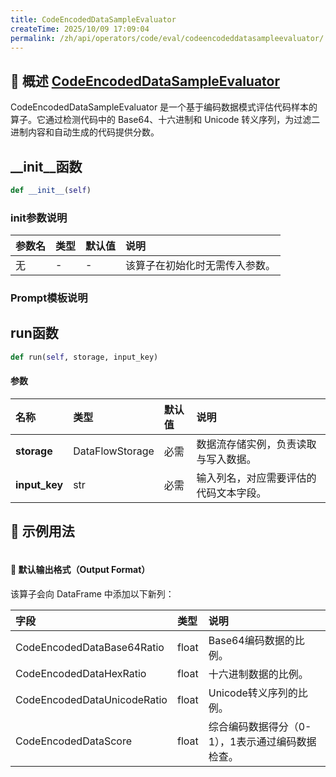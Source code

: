 ```yaml
---
title: CodeEncodedDataSampleEvaluator
createTime: 2025/10/09 17:09:04
permalink: /zh/api/operators/code/eval/codeencodeddatasampleevaluator/
---
```


## 📘 概述 [CodeEncodedDataSampleEvaluator](https://github.com/OpenDCAI/DataFlow/blob/main/dataflow/operators/evaluator/code/code_encoded_data_sample_evaluator.py)
CodeEncodedDataSampleEvaluator 是一个基于编码数据模式评估代码样本的算子。它通过检测代码中的 Base64、十六进制和 Unicode 转义序列，为过滤二进制内容和自动生成的代码提供分数。

## __init__函数
```python
def __init__(self)
```
### init参数说明
| 参数名 | 类型 | 默认值 | 说明 |
| :--- | :--- | :--- | :--- |
| 无   | -    | -    | 该算子在初始化时无需传入参数。 |

### Prompt模板说明

## run函数
```python
def run(self, storage, input_key)
```
#### 参数
| 名称 | 类型 | 默认值 | 说明 |
| :------------- | :---------------- | :---------------- | :----------------- |
| **storage** | DataFlowStorage | 必需 | 数据流存储实例，负责读取与写入数据。 |
| **input_key** | str | 必需 | 输入列名，对应需要评估的代码文本字段。 |

## 🧠 示例用法
```python

```
#### 🧾 默认输出格式（Output Format）
该算子会向 DataFrame 中添加以下新列：

| 字段 | 类型 | 说明 |
| :--- | :--- | :--- |
| CodeEncodedDataBase64Ratio | float | Base64编码数据的比例。 |
| CodeEncodedDataHexRatio | float | 十六进制数据的比例。 |
| CodeEncodedDataUnicodeRatio | float | Unicode转义序列的比例。 |
| CodeEncodedDataScore | float | 综合编码数据得分（0-1），1表示通过编码数据检查。 |
